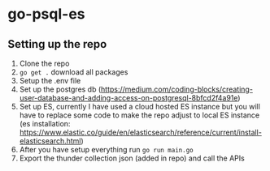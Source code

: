 # go-psql-es

## Setting up the repo

1. Clone the repo
2. `go get .` download all packages
3. Setup the .env file
4. Set up the postgres db (https://medium.com/coding-blocks/creating-user-database-and-adding-access-on-postgresql-8bfcd2f4a91e)
5. Set up ES, currently I have used a cloud hosted ES instance but you will have to replace some code to make the repo adjust to local ES instance (es installation: https://www.elastic.co/guide/en/elasticsearch/reference/current/install-elasticsearch.html)
6. After you have setup everything run `go run main.go`
7. Export the thunder collection json (added in repo) and call the APIs

